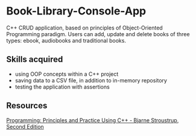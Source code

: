 # Book-Library-Console-App
C++ CRUD application, based on principles of Object-Oriented Programming paradigm. Users can add, update and delete books of three types: ebook, audiobooks and traditional books. 

<h2> Skills acquired </h2> 

* using OOP concepts within a C++ project
* saving data to a CSV file, in addition to in-memory repository  
* testing the application with assertions 


<h2> Resources </h2> 
<a href="https://dl.icdst.org/pdfs/files3/fef0590f02fa06bb42cba558fbc9e51c.pdf"> Programming: Principles and Practice Using C++ - Bjarne Stroustrup, Second Edition </a> 
